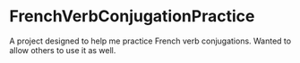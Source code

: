 # FrenchVerbConjugationPractice
 
A project designed to help me practice French verb conjugations. Wanted to allow others to use it as well.
